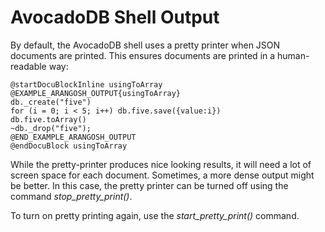 AvocadoDB Shell Output
=====================

By default, the AvocadoDB shell uses a pretty printer when JSON documents are
printed. This ensures documents are printed in a human-readable way:

    @startDocuBlockInline usingToArray
    @EXAMPLE_ARANGOSH_OUTPUT{usingToArray}
    db._create("five")
    for (i = 0; i < 5; i++) db.five.save({value:i})
    db.five.toArray()
    ~db._drop("five");
    @END_EXAMPLE_ARANGOSH_OUTPUT
    @endDocuBlock usingToArray

While the pretty-printer produces nice looking results, it will need a lot of
screen space for each document. Sometimes, a more dense output might be better.
In this case, the pretty printer can be turned off using the command
*stop_pretty_print()*.

To turn on pretty printing again, use the *start_pretty_print()* command.


